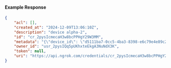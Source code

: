 <!-- Code generated for API Clients. DO NOT EDIT. -->

#### Example Response

```json
{
	"acl": [],
	"created_at": "2024-12-09T13:06:10Z",
	"description": "device alpha-2",
	"id": "cr_2pysIcmecaH3w8bcPPHgY29W3MM",
	"metadata": "{\"device_id\": \"d5111ba7-0cc5-4ba3-8398-e6c79e4e89c2\"}",
	"owner_id": "usr_2pysIQq5pUKhxteEkgA3NuNdX3K",
	"token": null,
	"uri": "https://api.ngrok.com/credentials/cr_2pysIcmecaH3w8bcPPHgY29W3MM"
}
```
